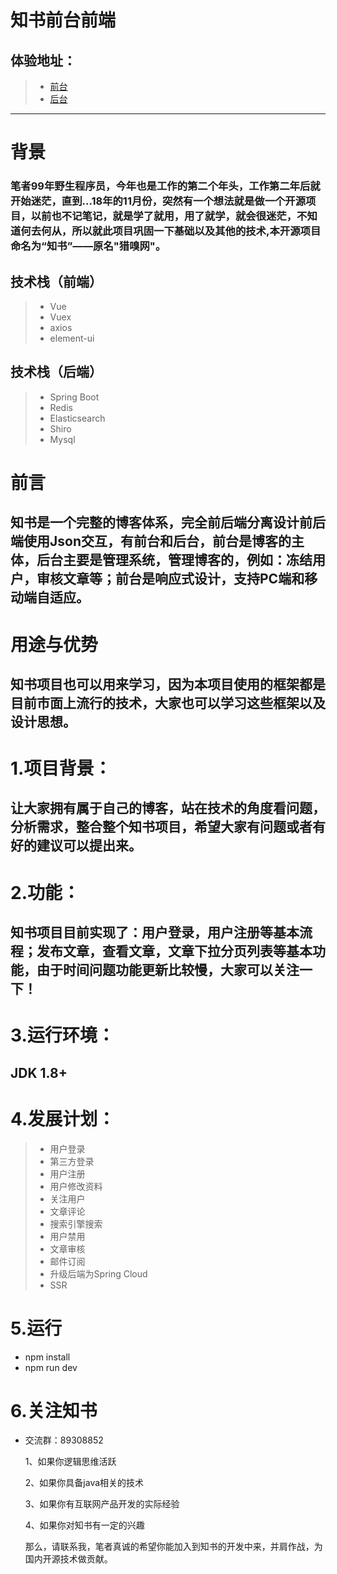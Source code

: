 # 知书前台前端
## 体验地址：
 > * [前台](https://www.zhusho.com)
 > * [后台](https://protal.zhusho.com)

------

# 背景
### 笔者99年野生程序员，今年也是工作的第二个年头，工作第二年后就开始迷茫，直到...18年的11月份，突然有一个想法就是做一个开源项目，以前也不记笔记，就是学了就用，用了就学，就会很迷茫，不知道何去何从，所以就此项目巩固一下基础以及其他的技术,本开源项目命名为“知书”——原名"猎嗅网"。
## 技术栈（前端）
> * Vue
> * Vuex
> * axios
> * element-ui

## 技术栈（后端）
> * Spring Boot
> * Redis
> * Elasticsearch
> * Shiro
> * Mysql

# 前言
## 知书是一个完整的博客体系，完全前后端分离设计前后端使用Json交互，有前台和后台，前台是博客的主体，后台主要是管理系统，管理博客的，例如：冻结用户，审核文章等；前台是响应式设计，支持PC端和移动端自适应。

# 用途与优势
## 知书项目也可以用来学习，因为本项目使用的框架都是目前市面上流行的技术，大家也可以学习这些框架以及设计思想。

# 1.项目背景：
## 让大家拥有属于自己的博客，站在技术的角度看问题，分析需求，整合整个知书项目，希望大家有问题或者有好的建议可以提出来。

# 2.功能：
## 知书项目目前实现了：用户登录，用户注册等基本流程；发布文章，查看文章，文章下拉分页列表等基本功能，由于时间问题功能更新比较慢，大家可以关注一下！

# 3.运行环境：
## JDK 1.8+

# 4.发展计划：

> * 用户登录
> * 第三方登录
> * 用户注册
> * 用户修改资料
> * 关注用户
> * 文章评论
> * 搜索引擎搜索
> * 用户禁用
> * 文章审核
> * 邮件订阅
> * 升级后端为Spring Cloud
> * SSR

# 5.运行
- npm install
- npm run dev

# 6.关注知书
 - 交流群：89308852
 	
	1、如果你逻辑思维活跃

    2、如果你具备java相关的技术

    3、如果你有互联网产品开发的实际经验

    4、如果你对知书有一定的兴趣

    那么，请联系我，笔者真诚的希望你能加入到知书的开发中来，并肩作战，为国内开源技术做贡献。